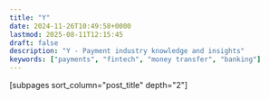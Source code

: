 ```yaml
---
title: "Y"
date: 2024-11-26T10:49:58+0000
lastmod: 2025-08-11T12:15:45
draft: false
description: "Y - Payment industry knowledge and insights"
keywords: ["payments", "fintech", "money transfer", "banking"]
---
```


[subpages sort_column="post_title" depth="2"]